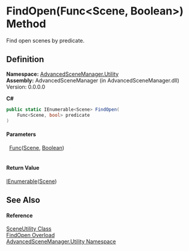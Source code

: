 # FindOpen(Func&lt;Scene, Boolean&gt;) Method


Find open scenes by predicate.



## Definition
**Namespace:** <a href="N_AdvancedSceneManager_Utility">AdvancedSceneManager.Utility</a>  
**Assembly:** AdvancedSceneManager (in AdvancedSceneManager.dll) Version: 0.0.0.0

**C#**
``` C#
public static IEnumerable<Scene> FindOpen(
	Func<Scene, bool> predicate
)
```



#### Parameters
<dl><dt>  <a href="https://learn.microsoft.com/dotnet/api/system.func-2" target="_blank" rel="noopener noreferrer">Func</a>(<a href="T_AdvancedSceneManager_Models_Scene">Scene</a>, <a href="https://learn.microsoft.com/dotnet/api/system.boolean" target="_blank" rel="noopener noreferrer">Boolean</a>)</dt><dd> </dd></dl>

#### Return Value
<a href="https://learn.microsoft.com/dotnet/api/system.collections.generic.ienumerable-1" target="_blank" rel="noopener noreferrer">IEnumerable</a>(<a href="T_AdvancedSceneManager_Models_Scene">Scene</a>)

## See Also


#### Reference
<a href="T_AdvancedSceneManager_Utility_SceneUtility">SceneUtility Class</a>  
<a href="Overload_AdvancedSceneManager_Utility_SceneUtility_FindOpen">FindOpen Overload</a>  
<a href="N_AdvancedSceneManager_Utility">AdvancedSceneManager.Utility Namespace</a>  
